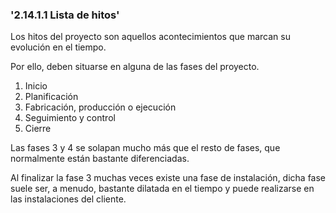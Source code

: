 ### '2.14.1.1 Lista de hitos'

Los hitos del proyecto son aquellos acontecimientos
que marcan su evolución en el tiempo.

Por ello, deben situarse en alguna de las fases
del proyecto. 

1. Inicio
2. Planificación
3. Fabricación, producción o ejecución
4. Seguimiento y control
5. Cierre

Las fases 3 y 4 se solapan mucho más que 
el resto de fases, que normalmente están
bastante diferenciadas.

Al finalizar la fase 3 muchas veces existe una fase de instalación,
dicha fase suele ser, a menudo, bastante dilatada en el tiempo
y puede realizarse en las instalaciones del cliente.


